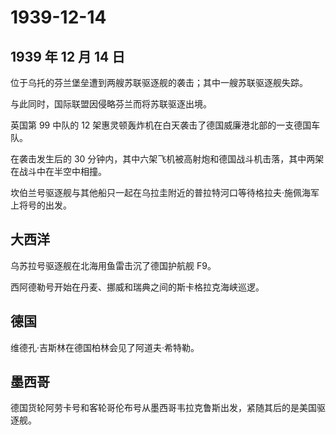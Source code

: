 # 1939-12-14

## 1939 年 12 月 14 日

位于乌托的芬兰堡垒遭到两艘苏联驱逐舰的袭击；其中一艘苏联驱逐舰失踪。

与此同时，国际联盟因侵略芬兰而将苏联驱逐出境。

英国第 99 中队的 12
架惠灵顿轰炸机在白天袭击了德国威廉港北部的一支德国车队。

在袭击发生后的 30
分钟内，其中六架飞机被高射炮和德国战斗机击落，其中两架在战斗中在半空中相撞。

坎伯兰号驱逐舰与其他船只一起在乌拉圭附近的普拉特河口等待格拉夫·施佩海军上将号的出发。

## 大西洋

乌苏拉号驱逐舰在北海用鱼雷击沉了德国护航舰 F9。

西阿德勒号开始在丹麦、挪威和瑞典之间的斯卡格拉克海峡巡逻。

## 德国

维德孔·吉斯林在德国柏林会见了阿道夫·希特勒。

## 墨西哥

德国货轮阿劳卡号和客轮哥伦布号从墨西哥韦拉克鲁斯出发，紧随其后的是美国驱逐舰。

